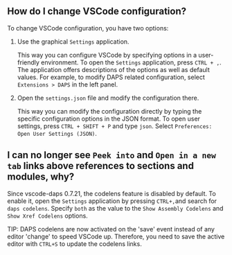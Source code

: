 ## How do I change VSCode configuration?

To change VSCode configuration, you have two options:

1. Use the graphical `Settings` application.

    This way you can configure VSCode by specifying options in a user-friendly
    environment. To open the `Settings` application, press `CTRL + ,`. The
    application offers descriptions of the options as well as default values.
    For example, to modify DAPS related configuration, select `Extensions >
    DAPS` in the left panel.

1. Open the `settings.json` file and modify the configuration there.

    This way you can modify the configuration directly by typing the specific
    configuration options in the JSON format. To open user settings, press
    `CTRL + SHIFT + P` and type `json`. Select `Preferences: Open User Settings
    (JSON)`.

## I can no longer see `Peek into` and `Open in a new tab` links above references to sections and modules, why?

Since vscode-daps 0.7.21, the codelens feature is disabled by default. To enable
it, open the `Settings` application by pressing `CTRL+,`and search for `daps
codelens`. Specify `both` as the value to the `Show Assembly Codelens` and `Show
Xref Codelens` options.

TIP: DAPS codelens are now activated on the 'save' event instead of any editor
'change' to speed VSCode up. Therefore, you need to save the active editor with
`CTRL+S` to update the codelens links.
